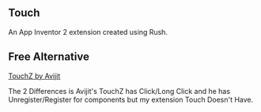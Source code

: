 ## Touch

An App Inventor 2 extension created using Rush.

## Free Alternative
<a href="https://community.kodular.io/t/free-touchz-an-extension-to-add-touch-up-touch-down-and-more-actions-to-components/175956?u=brandon_ang">TouchZ by Avijit</a> 

The 2 Differences is Avijit's TouchZ has Click/Long Click and he has Unregister/Register for components but my extension Touch Doesn't Have.
